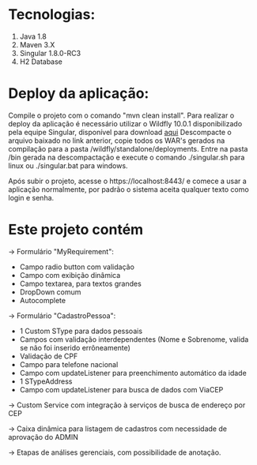 # Tecnologias:
	
<ol>
	<li>Java 1.8</li>
	<li>Maven 3.X</li>
	<li>Singular 1.8.0-RC3</li>
	<li>H2 Database</li>
</ol>

# Deploy da aplicação:
Compile o projeto com o comando "mvn clean install".
	Para realizar o deploy da aplicação é necessário utilizar o Wildfly 10.0.1 
	disponibilizado pela equipe Singular, 
	disponível para download [aqui](https://github.com/opensingular/singular-platform/releases/tag/1.1.0)
	Descompacte o arquivo baixado no link anterior, 
	copie todos os WAR's gerados na compilação para a pasta /wildfly/standalone/deployments. 
	Entre na pasta /bin gerada na descompactação e execute o comando ./singular.sh para linux 
	ou ./singular.bat para windows.
	
Após subir o projeto, acesse o https://localhost:8443/ e 
	comece a usar a aplicação normalmente, por padrão o sistema aceita qualquer texto como login e senha.

# Este projeto contém
-> Formulário "MyRequirement":
				<ul>
					<li>Campo radio button com validação</li>
					<li>Campo com exibição dinâmica</li>
					<li>Campo textarea, para textos grandes</li>
					<li>DropDown comum</li>
					<li>Autocomplete</li>
				</ul>
-> Formulário "CadastroPessoa":
	 			<ul>
					<li>1 Custom SType para dados pessoais</li>
					<li>Campos com validação interdependentes (Nome e Sobrenome, valida se não foi inserido errôneamente)</li>
					<li>Validação de CPF</li>
					<li>Campo para telefone nacional</li>
					<li>Campo com updateListener para preenchimento automático da idade</li>
					<li>1 STypeAddress</li>
					<li>Campo com updateListener para busca de dados com ViaCEP</li>
				</ul>
-> Custom Service com integração à serviços de busca de endereço por CEP

-> Caixa dinâmica para listagem de cadastros com necessidade de aprovação do ADMIN

-> Etapas de análises gerenciais, com possibilidade de anotação.
